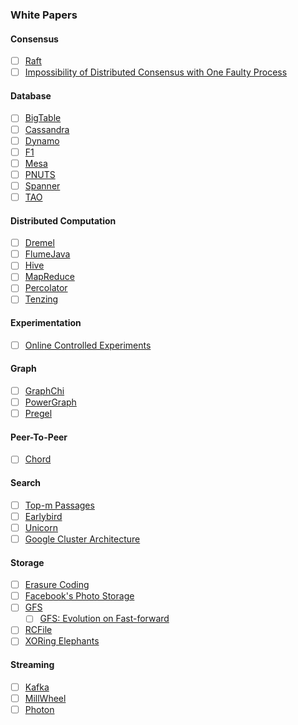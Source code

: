 ### White Papers
#### Consensus
* [ ] [Raft](https://raft.github.io/raft.pdf)
* [ ] [Impossibility of Distributed Consensus with One Faulty Process](https://groups.csail.mit.edu/tds/papers/Lynch/jacm85.pdf)

#### Database
* [ ] [BigTable](https://static.googleusercontent.com/media/research.google.com/en//archive/bigtable*osdi06.pdf)
* [ ] [Cassandra](https://www.cs.cornell.edu/projects/ladis2009/papers/lakshman-ladis2009.pdf)
* [ ] [Dynamo](https://www.allthingsdistributed.com/files/amazon-dynamo-sosp2007.pdf)
* [ ] [F1](https://static.googleusercontent.com/media/research.google.com/en//pubs/archive/41344.pdf)
* [ ] [Mesa](https://static.googleusercontent.com/media/research.google.com/en//pubs/archive/42851.pdf)
* [ ] [PNUTS](https://people.mpi-sws.org/~druschel/courses/ds/papers/cooper-pnuts.pdf)
* [ ] [Spanner](https://static.googleusercontent.com/media/research.google.com/en//archive/spanner-osdi2012.pdf)
* [ ] [TAO](https://www.usenix.org/system/files/conference/atc13/atc13-bronson.pdf)
#### Distributed Computation
* [ ] [Dremel](https://static.googleusercontent.com/media/research.google.com/en//pubs/archive/36632.pdf)
* [ ] [FlumeJava](https://pages.cs.wisc.edu/~akella/CS838/F12/838-CloudPapers/FlumeJava.pdf)
* [ ] [Hive](https://www.vldb.org/pvldb/vol2/vldb09-938.pdf)
* [ ] [MapReduce](https://static.googleusercontent.com/media/research.google.com/en//archive/mapreduce-osdi04.pdf)
* [ ] [Percolator](https://www.usenix.org/legacy/event/osdi10/tech/full_papers/Peng.pdf)
* [ ] [Tenzing](https://static.googleusercontent.com/media/research.google.com/en//pubs/archive/37200.pdf)
#### Experimentation
* [ ] [Online Controlled Experiments](https://exp-platform.com/Documents/puzzlingOutcomesInControlledExperiments.pdf)
#### Graph
* [ ] [GraphChi](https://www.usenix.org/system/files/conference/osdi12/osdi12-final-126.pdf)
* [ ] [PowerGraph](https://www.usenix.org/system/files/conference/osdi12/osdi12-final-167.pdf)
* [ ] [Pregel](https://kowshik.github.io/JPregel/pregel_paper.pdf)
#### Peer-To-Peer
* [ ] [Chord](https://pdos.csail.mit.edu/papers/chord:sigcomm01/chord_sigcomm.pdf)
#### Search
* [ ] [Top-m Passages](https://plg.uwaterloo.ca/~claclark/top.pdf)
* [ ] [Earlybird](https://cs.uwaterloo.ca/~jimmylin/publications/Busch_etal_ICDE2012.pdf)
* [ ] [Unicorn](https://www.vldb.org/pvldb/vol6/p1150-curtiss.pdf)
* [ ] [Google Cluster Architecture](https://static.googleusercontent.com/media/research.google.com/en//archive/googlecluster-ieee.pdf)
#### Storage
* [ ] [Erasure Coding](https://www.usenix.org/system/files/conference/atc12/atc12-final181_0.pdf)
* [ ] [Facebook's Photo Storage](https://www.usenix.org/legacy/event/osdi10/tech/full_papers/Beaver.pdf)
* [ ] [GFS](https://static.googleusercontent.com/media/research.google.com/en//archive/gfs-sosp2003.pdf)
    * [ ] [GFS: Evolution on Fast-forward](https://queue.acm.org/detail.cfm?id=1594206)
* [ ] [RCFile](https://scispace.com/pdf/rcfile-a-fast-and-space-efficient-data-placement-structure-2kq37wcjl0.pdf)
* [ ] [XORing Elephants](https://arxiv.org/pdf/1301.3791)
#### Streaming
* [ ] [Kafka](https://cs.uwaterloo.ca/~ssalihog/courses/papers/netdb11-final12.pdf)
* [ ] [MillWheel](https://static.googleusercontent.com/media/research.google.com/en//pubs/archive/41378.pdf)
* [ ] [Photon](https://static.googleusercontent.com/media/research.google.com/en//pubs/archive/41318.pdf)
